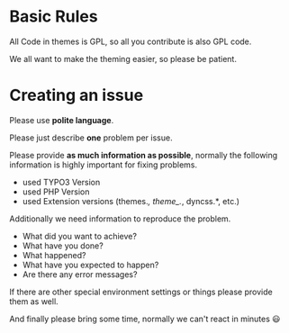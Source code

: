 # Basic Rules

All Code in themes is GPL, so all you contribute is also GPL code.

We all want to make the theming easier, so please be patient.

# Creating an issue

Please use __polite language__.

Please just describe __one__ problem per issue.

Please provide __as much information as possible__, normally the following information is highly important for fixing problems.

* used TYPO3 Version
* used PHP Version
* used Extension versions (themes.*, theme_.*, dyncss.*, etc.)

Additionally we need information to reproduce the problem.

* What did you want to achieve?
* What have you done?
* What happened?
* What have you expected to happen?
* Are there any error messages?

If there are other special environment settings or things please provide them as well.

And finally please bring some time, normally we can't react in minutes :smiley:
